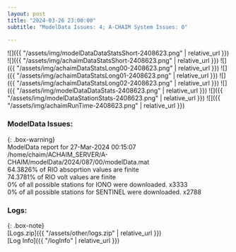 ```yaml
---
layout: post
title: "2024-03-26 23:00:00"
subtitle: "ModelData Issues: 4; A-CHAIM System Issues: 0"

---
```


![]({{ "/assets/img/modelDataDataStatsShort-2408623.png" | relative_url }})
![]({{ "/assets/img/achaimDataStatsShort-2408623.png" | relative_url }})
![]({{ "/assets/img/achaimDataStatsLong00-2408623.png" | relative_url }})
![]({{ "/assets/img/achaimDataStatsLong01-2408623.png" | relative_url }})
![]({{ "/assets/img/achaimDataStatsLong02-2408623.png" | relative_url }})
![]({{ "/assets/img/modelDataDataStats-2408623.png" | relative_url }})
![]({{ "/assets/img/modelDataStationStats-2408623.png" | relative_url }})
![]({{ "/assets/img/achaimRunTime-2408623.png" | relative_url }})


### ModelData Issues:  
  
{: .box-warning}  
 ModelData report for 27-Mar-2024 00:15:07   
 /home/chaim/ACHAIM_SERVER/A-CHAIM/modelData/2024/087/00/modelData.mat   
 64.3826% of RIO absoprtion values are finite   
 74.3781% of RIO volt values are finite   
 0% of all possible stations for IONO were downloaded. x3333   
 0% of all possible stations for SENTINEL were downloaded. x2788   
  


### Logs:  
  
{: .box-note}  
[Logs.zip]({{ "/assets/other/logs.zip" | relative_url }})  
[Log Info]({{ "/logInfo" | relative_url }})  

